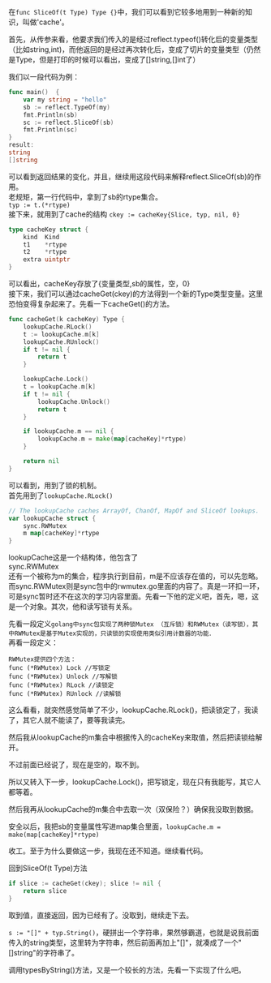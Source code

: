 在`func SliceOf(t Type) Type {}`中，我们可以看到它较多地用到一种新的知识，叫做'cache'。  

首先，从传参来看，他要求我们传入的是经过reflect.typeof()转化后的变量类型（比如string,int)，而他返回的是经过再次转化后，变成了切片的变量类型（仍然是Type，但是打印的时候可以看出，变成了[]string,[]int了）

我们以一段代码为例：
```go
func main()  {
	var my string = "hello"
	sb := reflect.TypeOf(my)
	fmt.Println(sb)
	sc := reflect.SliceOf(sb)
	fmt.Println(sc)
}
result:
string
[]string
```

可以看到返回结果的变化，并且，继续用这段代码来解释reflect.SliceOf(sb)的作用。  
老规矩，第一行代码中，拿到了sb的rtype集合。  
`typ := t.(*rtype)`  
接下来，就用到了cache的结构 
`ckey := cacheKey{Slice, typ, nil, 0}`
```go
type cacheKey struct {
	kind  Kind
	t1    *rtype
	t2    *rtype
	extra uintptr
}
```
可以看出，cacheKey存放了{变量类型,sb的属性，空，0}  
接下来，我们可以通过cacheGet(ckey)的方法得到一个新的Type类型变量。这里恐怕变得复杂起来了。先看一下cacheGet()的方法。  
```go
func cacheGet(k cacheKey) Type {
	lookupCache.RLock()
	t := lookupCache.m[k]
	lookupCache.RUnlock()
	if t != nil {
		return t
	}

	lookupCache.Lock()
	t = lookupCache.m[k]
	if t != nil {
		lookupCache.Unlock()
		return t
	}

	if lookupCache.m == nil {
		lookupCache.m = make(map[cacheKey]*rtype)
	}

	return nil
}
```
可以看到，用到了锁的机制。  
首先用到了`lookupCache.RLock()`   
```go
// The lookupCache caches ArrayOf, ChanOf, MapOf and SliceOf lookups.
var lookupCache struct {
	sync.RWMutex
	m map[cacheKey]*rtype
}
```
lookupCache这是一个结构体，他包含了  
sync.RWMutex  
还有一个被称为m的集合，程序执行到目前，m是不应该存在值的，可以先忽略。而sync.RWMutex则是sync包中的rwmutex.go里面的内容了。真是一环扣一环，可是sync暂时还不在这次的学习内容里面。先看一下他的定义吧，首先，嗯，这是一个对象。其次，他和读写锁有关系。  

先看一段定义`golang中sync包实现了两种锁Mutex （互斥锁）和RWMutex（读写锁），其中RWMutex是基于Mutex实现的，只读锁的实现使用类似引用计数器的功能．`  
再看一段定义：
```
RWMutex提供四个方法：
func (*RWMutex) Lock //写锁定
func (*RWMutex) Unlock //写解锁
func (*RWMutex) RLock //读锁定
func (*RWMutex) RUnlock //读解锁
```
这么看看，就突然感觉简单了不少，lookupCache.RLock()，把读锁定了，我读了，其它人就不能读了，要等我读完。  

然后我从lookupCache的m集合中根据传入的cacheKey来取值，然后把读锁给解开。

不过前面已经说了，现在是空的，取不到。  

所以又转入下一步，lookupCache.Lock()，把写锁定，现在只有我能写，其它人都等着。  

然后我再从lookupCache的m集合中去取一次（双保险？）确保我没取到数据。  

安全以后，我把sb的变量属性写进map集合里面，`lookupCache.m = make(map[cacheKey]*rtype)`

收工。至于为什么要做这一步，我现在还不知道。继续看代码。  

回到SliceOf(t Type)方法  
```go
if slice := cacheGet(ckey); slice != nil {
	return slice
}
```
取到值，直接返回，因为已经有了。没取到，继续走下去。  

`s := "[]" + typ.String()`，硬拼出一个字符串，果然够霸道，也就是说我前面传入的string类型，这里转为字符串，然后前面再加上"[]"，就凑成了一个"[]string"的字符串了。  

调用typesByString()方法，又是一个较长的方法，先看一下实现了什么吧。
